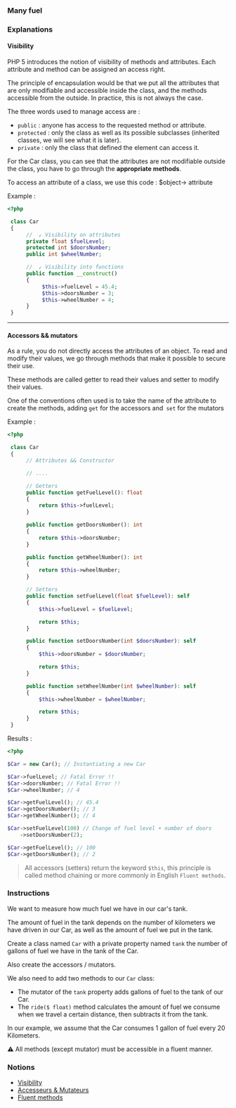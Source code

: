 ### Many fuel

### Explanations

#### Visibility

PHP 5 introduces the notion of visibility of methods and attributes. Each attribute and method can be assigned an access right.

The principle of encapsulation would be that we put all the attributes that are only modifiable and accessible inside the class, and the methods accessible from the outside. In practice, this is not always the case.

The three words used to manage access are :

- `public` : anyone has access to the requested method or attribute.
- `protected` : only the class as well as its possible subclasses (inherited classes, we will see what it is later).
- `private` : only the class that defined the element can access it.

For the Car class, you can see that the attributes are not modifiable outside the class, you have to go through the **appropriate methods**.

To access an attribute of a class, we use this code : $object-> attribute

Example :

```php
<?php

 class Car
 {
      //  ↙ Visibility on attributes
      private float $fuelLevel;
      protected int $doorsNumber;
      public int $wheelNumber;

      //  ↙ Visibility into functions
      public function __construct()
      {
           $this->fuelLevel = 45.4;
           $this->doorsNumber = 3;
           $this->wheelNumber = 4;
      }
 }
```

---

#### Accessors && mutators

As a rule, you do not directly access the attributes of an object. To read and modify their values, we go through methods that make it possible to secure their use.

These methods are called getter to read their values ​​and setter to modify their values.

One of the conventions often used is to take the name of the attribute to create the methods, adding `get` for the accessors and` set` for the mutators

Example :

```php
<?php

 class Car
 {
      // Attributes && Constructor

      // ....

      // Getters
      public function getFuelLevel(): float
      {
          return $this->fuelLevel;
      }

      public function getDoorsNumber(): int
      {
          return $this->doorsNumber;
      }

      public function getWheelNumber(): int
      {
          return $this->wheelNumber;
      }

      // Setters
      public function setFuelLevel(float $fuelLevel): self
      {
          $this->fuelLevel = $fuelLevel;

          return $this;
      }

      public function setDoorsNumber(int $doorsNumber): self
      {
          $this->doorsNumber = $doorsNumber;

          return $this;
      }

      public function setWheelNumber(int $wheelNumber): self
      {
          $this->wheelNumber = $wheelNumber;

          return $this;
      }
 }
```

Results :

```php
<?php

$Car = new Car(); // Instantiating a new Car

$Car->fuelLevel; // Fatal Error !!
$Car->doorsNumber; // Fatal Error !!
$Car->wheelNumber; // 4

$Car->getFuelLevel(); // 45.4
$Car->getDoorsNumber(); // 3
$Car->getWheelNumber(); // 4

$Car->setFuelLevel(100) // Change of fuel level + number of doors
    ->setDoorsNumber(2);

$Car->getFuelLevel(); // 100
$Car->getDoorsNumber(); // 2
```

> All accessors (setters) return the keyword `$this`, this principle is called method chaining or more commonly in English `Fluent methods`.

### Instructions

We want to measure how much fuel we have in our car's tank.

The amount of fuel in the tank depends on the number of kilometers we have driven in our Car, as well as the amount of fuel we put in the tank.

Create a class named `Car` with a private property named `tank` the number of gallons of fuel we have in the tank of the Car.

Also create the accessors / mutators.

We also need to add two methods to our `Car` class:

- The mutator of the `tank` property adds gallons of fuel to the tank of our Car.
- The `ride($ float)` method calculates the amount of fuel we consume when we travel a certain distance, then subtracts it from the tank.

In our example, we assume that the Car consumes 1 gallon of fuel every 20 Kilometers.

⚠ All methods (except mutator) must be accessible in a fluent manner.

### Notions

- [Visibility](https://www.php.net/manual/en/language.oop5.visibility.php)
- [Accesseurs & Mutateurs](http://fyligrane.fr/3_php/12_POO%20:%20premiers%20pas/5_Accesseurs%20et%20mutateurs.html)
- [Fluent methods](https://smbjorklund.no/php-method-chaining-fluent-interface)
